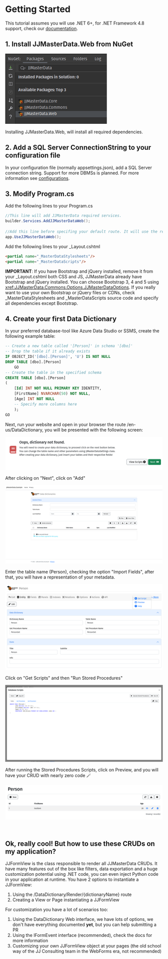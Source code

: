 # Getting Started

This tutorial assumes you will use .NET 6+, for .NET Framework 4.8 support,
check our [documentation](miscellaneous/netframework.md).

## 1. Install JJMasterData.Web from NuGet
![JJMasterData Nuget](../media/NuGet.png)

Installing JJMasterData.Web, will install all required dependencies.

## 2. Add a SQL Server ConnectionString to your configuration file
In your configuration file (normally appsettings.json), add a SQL Server connection string. Support for more DBMSs is planned. For more information see [configurations](configurations.md).

## 3. Modify Program.cs
Add the following lines to your Program.cs
```csharp
//This line will add JJMasterData required services.
builder.Services.AddJJMasterDataWeb();

//Add this line before specifing your default route. It will use the required services and add the RCL routes.
app.UseJJMasterDataWeb();
```

Add the following lines to your _Layout.cshtml <head>
```html
<partial name="_MasterDataStylesheets"/>
<partial name="_MasterDataScripts"/>
```
**IMPORTANT**: If you have Bootstrap and jQuery installed, remove it from your _Layout.cshtml both CSS and JS,
JJMasterData already have Bootstrap and jQuery installed. You can choose Bootstrap 3, 4 and 5 using <xref:JJMasterData.Commons.Options.JJMasterDataOptions>.
If you really want to use your own Bootstrap or jQuery files or CDNs, check _MasterDataStylesheets and _MasterDataScripts source code and specify all dependencies except Bootstrap.

## 4. Create your first Data Dictionary
In your preferred database-tool like Azure Data Studio or SSMS, create the following example table:
```sql
-- Create a new table called '[Person]' in schema '[dbo]'
-- Drop the table if it already exists
IF OBJECT_ID('[dbo].[Person]', 'U') IS NOT NULL
DROP TABLE [dbo].[Person]
    GO
-- Create the table in the specified schema
CREATE TABLE [dbo].[Person]
(
    [Id] INT NOT NULL PRIMARY KEY IDENTITY,
    [FirstName] NVARCHAR(50) NOT NULL,
    [Age] INT NOT NULL
    -- Specify more columns here
    );
GO
```
Next, run your website and open in your browser the route /en-us/DataDictionary,
you will be presented with the following screen:

![DataDictionary Not Found](../media/DataDictionaryNotFound.png)

After clicking on "Next", click on "Add"

![DataDictionaries Home](../media/DataDictionariesHome.png)

Enter the table name (Person), checking the option "Import Fields", after that, you will have a representation of your metadata.

![Person Data Dictionary](../media/PersonDataDictionary.png)

Click on "Get Scripts" and then "Run Stored Procedures"

![Person Scripts.png](../media/PersonScripts.png)

After running the Stored Procedures Scripts, click on Preview, and you will have your CRUD with nearly zero code 🪄

![Person CRUD](../media/PersonCRUD.png)

<br>

## Ok, really cool! But how to use these CRUDs on my application?
JJFormView is the class responsible to render all JJMasterData CRUDs. It have many features out of the box like filters, data exportation and
a huge customization potential using .NET code, you can even inject Python code in your application at runtime.
You have 2 options to instantiate a JJFormView:

1. Using the /DataDictionary/Render/{dictionaryName} route
2. Creating a View or Page instantiating a JJFormView

For customization you have a lot of scenarios too:
1. Using the DataDictionary Web interface, we have lots of options, we don't have everything documented **yet**, but you can help submitting a PR
2. Using the IFormEvent interface (recommended), check the docs for more information
3. Customizing your own JJFormView object at your pages (the old school way of the JJ Consulting team in the WebForms era, not recommended)